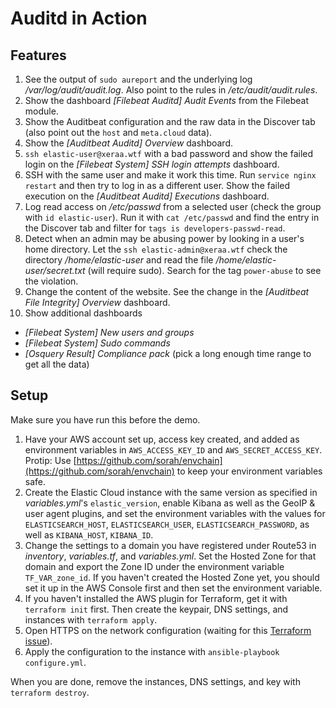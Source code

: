 # Auditd in Action



## Features

1. See the output of `sudo aureport` and the underlying log */var/log/audit/audit.log*. Also point to the rules in */etc/audit/audit.rules*.
1. Show the dashboard *[Filebeat Auditd] Audit Events* from the Filebeat module.
1. Show the Auditbeat configuration and the raw data in the Discover tab (also point out the `host` and `meta.cloud` data).
1. Show the *[Auditbeat Auditd] Overview* dashboard.
1. `ssh elastic-user@xeraa.wtf` with a bad password and show the failed login on the *[Filebeat System] SSH login attempts* dashboard.
1. SSH with the same user and make it work this time. Run `service nginx restart` and then try to log in as a different user. Show the failed execution on the *[Auditbeat Auditd] Executions* dashboard.
1. Log read access on */etc/passwd* from a selected user (check the group with `id elastic-user`). Run it with `cat /etc/passwd` and find the entry in the Discover tab and filter for `tags is developers-passwd-read`.
1. Detect when an admin may be abusing power by looking in a user's home directory. Let the `ssh elastic-admin@xeraa.wtf` check the directory */home/elastic-user* and read the file */home/elastic-user/secret.txt* (will require sudo). Search for the tag `power-abuse` to see the violation.
1. Change the content of the website. See the change in the *[Auditbeat File Integrity] Overview* dashboard.
1. Show additional dashboards
  * *[Filebeat System] New users and groups*
  * *[Filebeat System] Sudo commands*
  * *[Osquery Result] Compliance pack* (pick a long enough time range to get all the data)



## Setup

Make sure you have run this before the demo.

1. Have your AWS account set up, access key created, and added as environment variables in `AWS_ACCESS_KEY_ID` and `AWS_SECRET_ACCESS_KEY`. Protip: Use [https://github.com/sorah/envchain](https://github.com/sorah/envchain) to keep your environment variables safe.
1. Create the Elastic Cloud instance with the same version as specified in *variables.yml*'s `elastic_version`, enable Kibana as well as the GeoIP & user agent plugins, and set the environment variables with the values for `ELASTICSEARCH_HOST`, `ELASTICSEARCH_USER`, `ELASTICSEARCH_PASSWORD`, as well as `KIBANA_HOST`, `KIBANA_ID`.
1. Change the settings to a domain you have registered under Route53 in *inventory*, *variables.tf*, and *variables.yml*. Set the Hosted Zone for that domain and export the Zone ID under the environment variable `TF_VAR_zone_id`. If you haven't created the Hosted Zone yet, you should set it up in the AWS Console first and then set the environment variable.
1. If you haven't installed the AWS plugin for Terraform, get it with `terraform init` first. Then create the keypair, DNS settings, and instances with `terraform apply`.
1. Open HTTPS on the network configuration (waiting for this [Terraform issue](https://github.com/terraform-providers/terraform-provider-aws/issues/700)).
1. Apply the configuration to the instance with `ansible-playbook configure.yml`.

When you are done, remove the instances, DNS settings, and key with `terraform destroy`.

